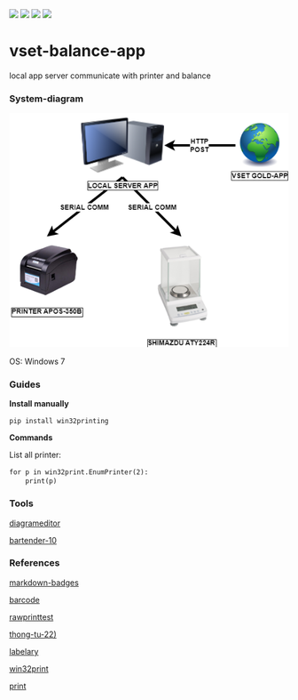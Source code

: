 <div>
<img src="https://img.shields.io/badge/python-3670A0?style=for-the-badge&logo=python&logoColor=ffdd54"/>
<img src="https://img.shields.io/badge/sqlite-%2307405e.svg?style=for-the-badge&logo=sqlite&logoColor=white"/>
<img src="https://img.shields.io/badge/flask-%23000.svg?style=for-the-badge&logo=flask&logoColor=white"/>
<img src="https://img.shields.io/badge/-Swagger-%23Clojure?style=for-the-badge&logo=swagger&logoColor=white"/>
</div>

# vset-balance-app
local app server  communicate with printer and balance

### System-diagram

![sys](/docs/SYS.png)

OS: Windows 7

### Guides

**Install manually**

	pip install win32printing

**Commands**

List all printer:

	for p in win32print.EnumPrinter(2):
		print(p)

### Tools
[diagrameditor](https://www.diagrameditor.com/)

[bartender-10](http://azprint.vn/tin-tong-hop/huong-dan-crack-cai-dat-bartender-10-va-ket-noi-file-excel-de-in-ma-vach.html)

### References

[markdown-badges](https://github.com/Ileriayo/markdown-badges)

[barcode](https://barcode.tec-it.com/en)

[rawprinttest](https://gist.github.com/Dogers/d60a1b25f9b11bdfc7c54c2cf020466c)

[thong-tu-22)](https://www.phanmemvang.com.vn/tin-tuc/tu-van/infographic-tem-nhan-nu-trang-voi-thong-tu-22.html)

[labelary](http://labelary.com/)

[win32print](http://timgolden.me.uk/pywin32-docs/win32print.html)

[print](http://timgolden.me.uk/python/win32_how_do_i/print.html)